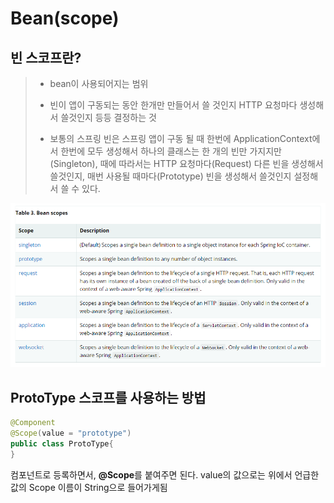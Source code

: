 # Bean(scope)

## 빈 스코프란?
> - bean이 사용되어지는 범위
> 
> - 빈이 앱이 구동되는 동안 한개만 만들어서 쓸 것인지 HTTP 요청마다 생성해서 쓸것인지 등등 결정하는 것
> 
> - 보통의 스프링 빈은 스프링 앱이 구동 될 때 한번에 ApplicationContext에서 한번에 모두 생성해서 하나의 클래스는 한 개의 빈만 가지지만(Singleton), 때에 따라서는 HTTP 요청마다(Request) 다른 빈을 생성해서 쓸것인지, 매번 사용될 때마다(Prototype) 빈을 생성해서 쓸것인지 설정해서 쓸 수 있다.

![img.png](img.png)

## ProtoType 스코프를 사용하는 방법
```java
@Component
@Scope(value = "prototype")
public class ProtoType{
}
```
컴포넌트로 등록하면서, **@Scope**를 붙여주면 된다.
value의 값으로는 위에서 언급한 값의 Scope 이름이 String으로 들어가게됨
